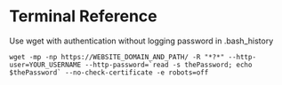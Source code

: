 # Terminal Reference

Use wget with authentication without logging password in .bash_history

	wget -mp -np https://WEBSITE_DOMAIN_AND_PATH/ -R "*?*" --http-user=YOUR_USERNAME --http-password=`read -s thePassword; echo $thePassword` --no-check-certificate -e robots=off

	
